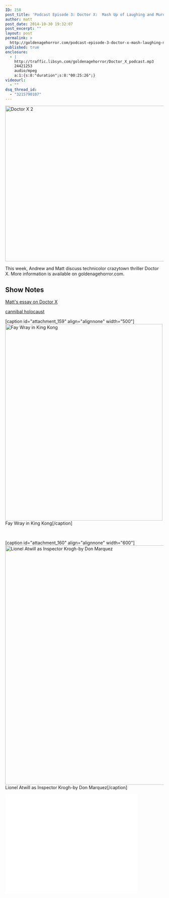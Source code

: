 ```yaml
---
ID: 158
post_title: 'Podcast Episode 3: Doctor X:  Mash Up of Laughing and Murder'
author: matt
post_date: 2014-10-30 19:32:07
post_excerpt: ""
layout: post
permalink: >
  http://goldenagehorror.com/podcast-episode-3-doctor-x-mash-laughing-murder/
published: true
enclosure:
  - |
    http://traffic.libsyn.com/goldenagehorror/Doctor_X_podcast.mp3
    24421253
    audio/mpeg
    a:1:{s:8:"duration";s:8:"00:25:26";}
videourl:
  - ""
dsq_thread_id:
  - "3215790107"
---
```

<img class="alignnone size-full wp-image-154" src="http://goldenagehorror.com/wp-content/uploads/2014/10/Doctor-X-2.jpg" alt="Doctor X 2" width="640" height="494" />

This week, Andrew and Matt discuss technicolor crazytown thriller Doctor X. More information is available on goldenagehorror.com.
<h2>Show Notes</h2>
<a title="Doctor X" href="http://goldenagehorror.com/doctor-x/">Matt's essay on Doctor X</a>

<a href="http://en.wikipedia.org/wiki/Cannibal_Holocaust">cannibal holocaust</a>

[caption id="attachment_159" align="alignnone" width="500"]<img class="wp-image-159 size-full" src="http://goldenagehorror.com/wp-content/uploads/2014/10/Fay-Wray-in-King-Kong.jpg" alt="Fay Wray in King Kong" width="500" height="624" /> Fay Wray in King Kong[/caption]

&nbsp;

[caption id="attachment_160" align="alignnone" width="600"]<img class="size-full wp-image-160" src="http://goldenagehorror.com/wp-content/uploads/2014/10/krogh.jpg" alt="Lionel Atwill as Inspector Krogh-by Don Marquez" width="600" height="760" /> Lionel Atwill as Inspector Krogh-by Don Marquez[/caption]

<iframe src="//www.youtube.com/embed/G5MHNvOVl8Y" width="420" height="315" frameborder="0" allowfullscreen="allowfullscreen"></iframe>

&nbsp;